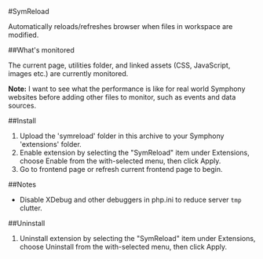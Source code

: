 #SymReload

Automatically reloads/refreshes browser when files in workspace are modified.

##What's monitored

The current page, utilities folder, and linked assets (CSS, JavaScript, images etc.) are currently monitored.

**Note:** I want to see what the performance is like for real world Symphony websites before adding other files to monitor, such as events and data sources.

##Install

1. Upload the 'symreload' folder in this archive to your Symphony
   'extensions' folder.
2. Enable extension by selecting the "SymReload" item under Extensions, choose Enable
   from the with-selected menu, then click Apply.
3. Go to frontend page or refresh current frontend page to begin.

##Notes

- Disable XDebug and other debuggers in php.ini to reduce server `tmp` clutter.

##Uninstall

1. Uninstall extension by selecting the "SymReload" item under Extensions, choose Uninstall from the with-selected menu, then click Apply.